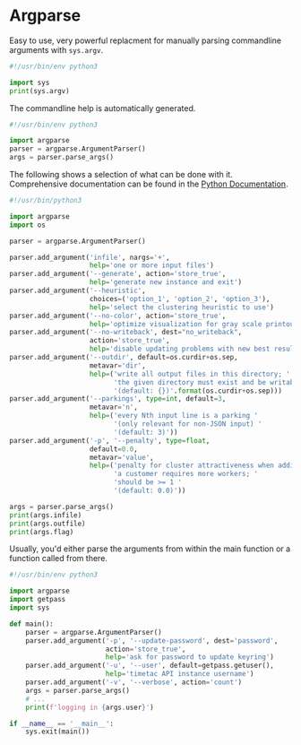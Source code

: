 # Argparse

Easy to use, very powerful replacment for manually parsing commandline
arguments with `sys.argv`.

```python
#!/usr/bin/env python3

import sys
print(sys.argv)
```

The commandline help is automatically generated.

```python
#!/usr/bin/env python3

import argparse
parser = argparse.ArgumentParser()
args = parser.parse_args()
```

The following shows a selection of what can be done with it. Comprehensive
documentation can be found in the
[Python Documentation](https://docs.python.org/3/howto/argparse.html).

```python
#!/usr/bin/python3

import argparse
import os

parser = argparse.ArgumentParser()

parser.add_argument('infile', nargs='+',
                    help='one or more input files')
parser.add_argument('--generate', action='store_true',
                    help='generate new instance and exit')
parser.add_argument('--heuristic',
                    choices=('option_1', 'option_2', 'option_3'),
                    help='select the clustering heuristic to use')
parser.add_argument('--no-color', action='store_true',
                    help='optimize visualization for gray scale printouts')
parser.add_argument('--no-writeback', dest="no_writeback",
                    action='store_true',
                    help='disable updating problems with new best results')
parser.add_argument('--outdir', default=os.curdir+os.sep,
                    metavar='dir',
                    help=('write all output files in this directory; '
                          'the given directory must exist and be writable '
                          '(default: {})'.format(os.curdir+os.sep)))
parser.add_argument('--parkings', type=int, default=3,
                    metavar='n',
                    help=('every Nth input line is a parking '
                          '(only relevant for non-JSON input) '
                          '(default: 3)'))
parser.add_argument('-p', '--penalty', type=float,
                    default=0.0,
                    metavar='value',
                    help=('penalty for cluster attractiveness when adding '
                          'a customer requires more workers; '
                          'should be >= 1 '
                          '(default: 0.0)'))

args = parser.parse_args()
print(args.infile)
print(args.outfile)
print(args.flag)
```

Usually, you'd either parse the arguments from within the main function or
a function called from there.

```python
#!/usr/bin/env python3

import argparse
import getpass
import sys

def main():
    parser = argparse.ArgumentParser()
    parser.add_argument('-p', '--update-password', dest='password',
                        action='store_true',
                        help='ask for password to update keyring')
    parser.add_argument('-u', '--user', default=getpass.getuser(),
                        help='timetac API instance username')
    parser.add_argument('-v', '--verbose', action='count')
    args = parser.parse_args()
    # ...
    print(f'logging in {args.user}')

if __name__ == '__main__':
    sys.exit(main())
```

